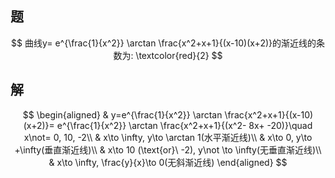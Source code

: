 ## 题

$$
曲线y= e^{\frac{1}{x^2}} \arctan \frac{x^2+x+1}{(x-10)(x+2)}的渐近线的条数为: \textcolor{red}{2}
$$

## 解

$$
\begin{aligned}
	& y=e^{\frac{1}{x^2}} \arctan \frac{x^2+x+1}{(x-10)(x+2)}= e^{\frac{1}{x^2}} \arctan \frac{x^2+x+1}{(x^2- 8x+ -20)}\quad x\not= 0, 10, -2\\
	& x\to \infty, y\to \arctan 1(水平渐近线)\\
	& x\to 0, y\to +\infty(垂直渐近线)\\
	& x\to 10 (\text{or}\ -2), y\not \to \infty(无垂直渐近线)\\
	& x\to \infty, \frac{y}{x}\to 0(无斜渐近线)
\end{aligned}
$$
